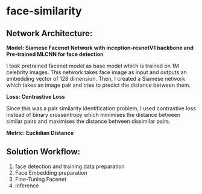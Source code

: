 # face-similarity

## Network Architecture:
**Model: Siamese Facenet Network with inception-resnetV1 backbone and Pre-trained MLCNN for face detection**

I took pretrained facenet model as base model which is trained on 1M celebrity images. This network takes face image as input and outputs an embedding vector of 128 dimension. Then, I created a Siamese network which takes an image pair and tries to predict the distance between them.

**Loss: Contrastive Loss**

Since this was a pair similarity identification problem, I used contrastive loss instead of binary crossentropy which minimises the distance between similar pairs and maximises the distance between dissimilar pairs.   

**Metric: Euclidian Distance**

## Solution Workflow:
1.	face detection and training data preparation
2.	Face Embedding preparation
3.	Fine-Tuning Facenet
4.	Inference
